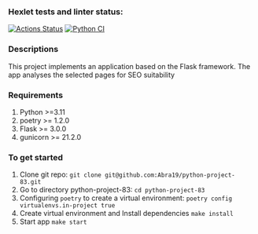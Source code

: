 ### Hexlet tests and linter status:
[![Actions Status](https://github.com/Abra19/python-project-83/actions/workflows/hexlet-check.yml/badge.svg)](https://github.com/Abra19/python-project-83/actions)
[![Python CI](https://github.com/Abra19/python-project-83/actions/workflows/python_ci.yml/badge.svg)](https://github.com/Abra19/python-project-83/actions/workflows/python_ci.yml)

### Descriptions
This project implements an application based on the Flask framework. The app analyses the selected pages for SEO suitability

### Requirements
1. Python >=3.11
2. poetry >= 1.2.0
3. Flask >= 3.0.0
4. gunicorn >= 21.2.0


### To get started
1. Clone git repo:
  `git clone git@github.com:Abra19/python-project-83.git`
2. Go to directory python-project-83:
  `cd python-project-83`
3.  Configuring `poetry` to create a virtual environment:
  `poetry config virtualenvs.in-project true`
4.  Create virtual environment and Install dependencies
  `make install`
5. Start app 
  `make start`

